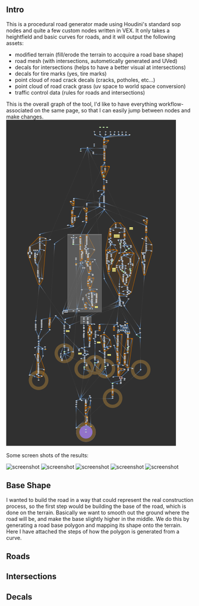 ## Intro

This is a procedural road generator made using Houdini's standard sop nodes and quite a few custom nodes written in VEX. It only takes a heightfield and basic 
curves for roads, and it will output the following assets:
  - modified terrain (fill/erode the terrain to accquire a road base shape)
  - road mesh (with intersections, autometically generated and UVed)
  - decals for intersections (helps to have a better visual at intersections)
  - decals for tire marks (yes, tire marks)
  - point cloud of road crack decals (cracks, potholes, etc...)
  - point cloud of road crack grass (uv space to world space conversion)
  - traffic control data (rules for roads and intersections)

This is the overall graph of the tool, I'd like to have everything workflow-associated on the same page, so that I can easily jump between nodes and make changes.   
![screenshot](https://github.com/slcoddity/slcoddity.github.io/blob/master/assets/Screenshot%202022-12-21%20111310.png?raw=true)

Some screen shots of the results:

![screenshot](https://github.com/slcoddity/slcoddity.github.io/blob/master/assets/Screenshot%202022-12-25%20203830.png?raw=true)
![screenshot](https://github.com/slcoddity/slcoddity.github.io/blob/master/assets/Screenshot%202022-12-25%20204205.png?raw=true)
![screenshot](https://github.com/slcoddity/slcoddity.github.io/blob/master/assets/Screenshot%202022-12-25%20204304.png?raw=true)
![screenshot](https://github.com/slcoddity/slcoddity.github.io/blob/master/assets/Screenshot%202022-12-25%20204437.png?raw=true)
![screenshot](https://github.com/slcoddity/slcoddity.github.io/blob/master/assets/Screenshot%202022-12-25%20205234.png?raw=true)


## Base Shape
I wanted to build the road in a way that could represent the real construction process, so the first step would be building the base of the road, which is done on the terrain. Basically we want to smooth out the ground where the road will be, and make the base slightly higher in the middle. We do this by generating a road base polygon and mapping its shape onto the terrain. Here I have attached the steps of how the polygon is generated from a curve.         


## Roads

## Intersections

## Decals
